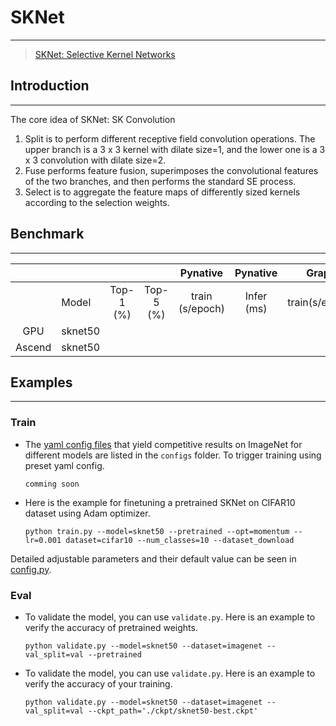 # SKNet

***

> [SKNet: Selective Kernel Networks](https://arxiv.org/pdf/1903.06586.pdf)

## Introduction

***

The core idea of SKNet: SK Convolution

1. Split is to perform different receptive field convolution operations. The upper branch is a 3 x 3 kernel with dilate
   size=1, and the lower one is a 3 x 3 convolution with dilate size=2.
2. Fuse performs feature fusion, superimposes the convolutional features of the two branches, and then performs the
   standard SE process.
3. Select is to aggregate the feature maps of differently sized kernels according to the selection weights.

## Benchmark

***

|        |         |           |           |    Pynative     |  Pynative  |     Graph      |   Graph    |           |            |
| :----: | ------- | :-------: | :-------: | :-------------: | :--------: | :------------: | :--------: | :-------: | :--------: |
|        | Model   | Top-1 (%) | Top-5 (%) | train (s/epoch) | Infer (ms) | train(s/epoch) | Infer (ms) | Download  |   Config   |
|  GPU   | sknet50 |           |           |                 |            |                |            | [model]() | [config]() |
| Ascend | sknet50 |           |           |                 |            |                |            |           |            |

## Examples

***

### Train

- The [yaml config files](../../configs) that yield competitive results on ImageNet for different models are listed in
  the `configs` folder. To trigger training using preset yaml config.

  ```shell
  comming soon
  ```


- Here is the example for finetuning a pretrained SKNet on CIFAR10 dataset using Adam optimizer.

  ```shell
  python train.py --model=sknet50 --pretrained --opt=momentum --lr=0.001 dataset=cifar10 --num_classes=10 --dataset_download
  ```

Detailed adjustable parameters and their default value can be seen in [config.py](../../config.py).

### Eval

- To validate the model, you can use `validate.py`. Here is an example to verify the accuracy of pretrained weights.

  ```shell
  python validate.py --model=sknet50 --dataset=imagenet --val_split=val --pretrained
  ```

- To validate the model, you can use `validate.py`. Here is an example to verify the accuracy of your training.

  ```shell
  python validate.py --model=sknet50 --dataset=imagenet --val_split=val --ckpt_path='./ckpt/sknet50-best.ckpt'
  ```


